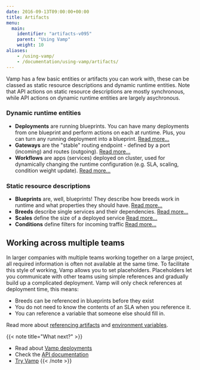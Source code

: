 ```yaml
---
date: 2016-09-13T09:00:00+00:00
title: Artifacts
menu:
  main:
    identifier: "artifacts-v095"
    parent: "Using Vamp"
    weight: 10
aliases:
    - /using-vamp/
    - /documentation/using-vamp/artifacts/
---
```


Vamp has a few basic entities or artifacts you can work with, these can be classed as static resource descriptions and dynamic runtime entities. Note that API actions on static resource descriptions are mostly synchronous, while API actions on dynamic runtime entities are largely asychronous.

### Dynamic runtime entities

-   **Deployments** are running blueprints. You can have many deployments from one blueprint and perform actions on each at runtime. Plus, you can turn any running deployment into a blueprint.  [Read more...](/documentation/using-vamp/v0.9.5/deployments/)  
-   **Gateways** are the "stable" routing endpoint - defined by a port (incoming) and routes (outgoing).  [Read more...](/documentation/using-vamp/v0.9.5/gateways/) 
-   **Workflows** are apps (services) deployed on cluster, used for dynamically changing the runtime configuration (e.g. SLA, scaling, condition weight update).  [Read more...](/documentation/using-vamp/v0.9.5/workflows/)

### Static resource descriptions

-   **Blueprints** are, well, blueprints! They describe how breeds work in runtime and what properties they should have.  [Read more...](/documentation/using-vamp/v0.9.5/blueprints/)  
-   **Breeds** describe single services and their dependencies.  [Read more...](/documentation/using-vamp/v0.9.5/breeds/)
-   **Scales** define the size of a deployed service [Read more...](documentation/using-vamp/v0.9.5/blueprints/#scale)
-   **Conditions** define filters for incoming traffic [Read more...](documentation/using-vamp/v0.9.5/conditions)

## Working across multiple teams

In larger companies with multiple teams working together on a large project, all required information is often not available at the same time. To facilitate this style of working, Vamp allows you to set placeholders. Placeholders let you communicate with other teams using simple references and gradually build up a complicated deployment. Vamp will only check references at deployment time, this means:

- Breeds can be referenced in blueprints before they exist 
- You do not need to know the contents of an SLA when you reference it.
- You can reference a variable that someone else should fill in.

Read more about [referencing artifacts](/documentation/using-vamp/v0.9.5/references/) and [environment variables](/documentation/using-vamp/v0.9.5/environment-variables/).

{{< note title="What next?" >}}
* Read about [Vamp deployments](/documentation/using-vamp/v0.9.5/deployments/)
* Check the [API documentation](/documentation/api/v0.9.5/api-reference)
* [Try Vamp](/documentation/installation/hello-world)
{{< /note >}}
